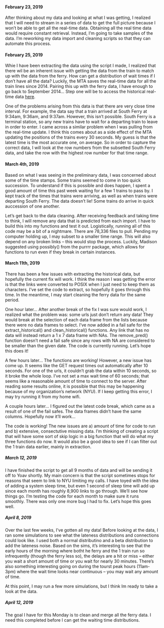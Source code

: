 
#### February 23, 2019

After thinking about my data and looking at what I was getting, I
realized that I will need to stream in a series of data to get the full
picture because I won’t be able to get all the real-time data. Obtaining
all the real time data would require constant retrieval. Instead, I’m
going to take samples of the data. I’m reworking my data import and
cleaning scripts so that they can automate this process.

#### February 25, 2019

Whie I have been extracting the data using the script I made, I realized
that there wil be an inherent issue with getting the data from the train
to match up with the data from the ferry. How can get a distribution of
wait times if I don’t have all the data? Luckily, the MTA saves the
real-time data for all the train lines since 2014. Pairing this up with
the ferry data, I have enough to go back to September 2014… Step one
will be to access the historical real-time data
[here](http://web.mta.info/developers/MTA-Subway-Time-historical-data.html).

One of the problems arising from this data is that there are very close
time interval. For example, the data say that a train arrived at South
Ferry at 9:34am, 9:36am, and 9:37am. However, this isn’t possible. South
Ferry is a terminal station, so any new trains have to wait for a
departing train to leave in order to enter. I came across a similar
problem when I was pulling from the real-time update. I think this comes
about as a side effect of the MTA updating the positions of the trains
every 30 seconds. My guess is that the latest time is the most accurate
one, on average. So in order to capture the correct data, I will look at
the row numbers from the subsetted South Ferry data, and take the row
with the highest row number for that time range.

#### March 4th, 2019

Based on what I was seeing in the preliminary data, I was concerned
about some of the time stamps. Some trains seemed to come in too quick
succession. To understand if this is possible and does happen, I spent a
good amount of time this past week waiting for a few 1 trains to pass
by. I kept track of the times that trains were arriving, as well as when
trains were departing South Ferry. The data doesn’t lie\! Some trains do
arrive in quick auccession of one another.

Let’s get back to the data cleaning. After receiving feedback and taking
time to think, I will remove any data that is predicted from each
import. I have to build this into my functions and test it out.
Logistically, running all of this code may be a bit of a nightmare.
There are 78,336 files to pull. Pending my computer holding up, I may
subset to a smaller time range. This will also depend on any broken
links – this would stop the process. Luckily, Madison suggested using
possibly() from the purrrr package, which allows for functions to run
even if they break in certain instances.

#### March 11th, 2019

There has been a few issues with extracting the historical data, but
hopefully the current fix will work. I think the reason I was getting
the error is that the links were converted to POSIX when I just need to
keep them as characters. I’ve set the code to extract, so hopefully it
goes through this time. In the meantime, I may start cleaning the ferry
data for the same period.

One hour later… After another break of the fix I was sure would work, I
realized what the problem was: some urls just don’t return any data\!
They would break at the selection of each data frame from the lists
because there were no data frames to select. I’ve now added in a fail
safe for the extract\_historical() and clean\_historical() functions.
Any link that has no data will instead return a 1 x 7 data frame with
NAs. The remove\_pred() function doesn’t need a fail safe since any rows
with NA are considered to be smaller than the given date. The code is
currently running. Let’s hope this does it\!

A few hours later… The functions are working\! However, a new issue has
come up. It seems like the GET request times out automatically after 10
seconds. For one of the urls, it couldn’t grab the data within 10
seconds, so it broke the whole loop. I’ve not set a max wait time of 60
seconds; that seems like a reasonable amount of time to connect to the
server. After reading some results online, it is possible that this may
be happening because of my organization’s network (NYU). If I keep
getting this error, I may try running it from my home wifi.

A couple hours later… I figured out the latest code break, which came as
a result of one of the fail safes. The data frames didn’t have the same
columns. Hopefully now it’ll work…

The code is working\! The new issues are a) amount of time for code to
run and b) extensive, consectutive missing data. I’m thinking of
creating a script that will have some sort of skip logic in a big
function that will do what my three functions do now. It would also be a
good idea to see if I can filter out the 1 train data earlier, mainly in
extraction.

##### March 12, 2019

I have finished the script to get all 9 months of data and will be
sending it off to Yoav shortly. My main concern is that the script
sometimes stops for reasons that seem to link to NYU limiting my calls.
I have toyed with the idea of adding a system sleep time, but even 1
second of sleep time will add up since each month has roughly 8,900
links to go through. We’ll see how things go. I’m testing the code for
each month to make sure it runs smoothly. There was only one more bug I
had to fix. Let’s hope this goes well.

##### April 8, 2019

Over the last few weeks, I’ve gotten all my data\! Before looking at the
data, I ran some simulations to see what the lateness distributions and
connections could look like. I used both a normal distributino and a
beta distribution to add the lateness noise. Based on the sims, it’s
interesting to see that the early hours of the morning where botht he
ferry and the 1 train run so infrequently (though the ferry less so),
the delays are a hit or miss – either you wait a short amount of time or
you wait for nearly 30 minutes. There’s also something interesting going
on during the tourst peak hours (11am-3pm) where the wait time looks
near continuous – you may wait any amount of time.

At this point, I may run a few more simulations, but I think Im ready to
take a look at the data.

##### April 12, 2019

The goal I have for this Monday is to clean and merge all the ferry
data. I need this completed before I can get the waiting time
distributions.
